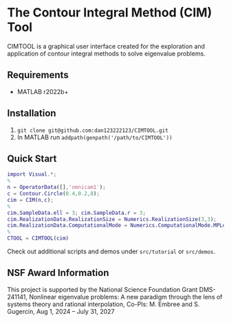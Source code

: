 # The Contour Integral Method (CIM) Tool

CIMTOOL is a graphical user interface created for the exploration
and application of contour integral methods to solve eigenvalue
problems.

## Requirements

- MATLAB r2022b+

## Installation

1. `git clone git@github.com:dan123222123/CIMTOOL.git`
2. In MATLAB run `addpath(genpath('/path/to/CIMTOOL'))`

## Quick Start

```matlab
import Visual.*;
%
n = OperatorData([],'omnicam1');
c = Contour.Circle(0.4,0.2,8);
cim = CIM(n,c);
%
cim.SampleData.ell = 3; cim.SampleData.r = 3;
cim.RealizationData.RealizationSize = Numerics.RealizationSize(3,3);
cim.RealizationData.ComputationalMode = Numerics.ComputationalMode.MPLoewner;
%
CTOOL = CIMTOOL(cim)
```

Check out additional scripts and demos under `src/tutorial` or `src/demos`.

## NSF Award Information

This project is supported by the National Science Foundation Grant DMS-241141, Nonlinear eigenvalue problems: A new paradigm through the lens of systems theory and rational interpolation, Co-PIs: M. Embree and S. Gugercin, Aug 1, 2024 – July 31, 2027